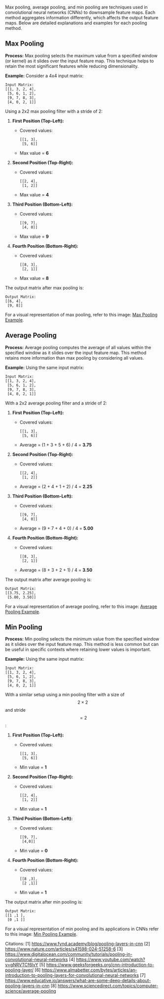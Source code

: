 Max pooling, average pooling, and min pooling are techniques used in convolutional neural networks (CNNs) to downsample feature maps. Each method aggregates information differently, which affects the output feature maps. Below are detailed explanations and examples for each pooling method.

## Max Pooling

**Process:**
Max pooling selects the maximum value from a specified window (or kernel) as it slides over the input feature map. This technique helps to retain the most significant features while reducing dimensionality.

**Example:**
Consider a 4x4 input matrix:

```
Input Matrix:
[[1, 3, 2, 4],
 [5, 6, 1, 2],
 [9, 7, 8, 3],
 [4, 0, 2, 1]]
```

Using a 2x2 max pooling filter with a stride of 2:

1. **First Position (Top-Left):**
   - Covered values: 
     ```
     [[1, 3],
      [5, 6]]
     ```
   - Max value = **6**

2. **Second Position (Top-Right):**
   - Covered values:
     ```
     [[2, 4],
      [1, 2]]
     ```
   - Max value = **4**

3. **Third Position (Bottom-Left):**
   - Covered values:
     ```
     [[9, 7],
      [4, 0]]
     ```
   - Max value = **9**

4. **Fourth Position (Bottom-Right):**
   - Covered values:
     ```
     [[8, 3],
      [2, 1]]
     ```
   - Max value = **8**

The output matrix after max pooling is:

```
Output Matrix:
[[6, 4],
 [9, 8]]
```

For a visual representation of max pooling, refer to this image: [Max Pooling Example](https://www.digitalocean.com/community/tutorials/pooling-in-convolutional-neural-networks).

## Average Pooling

**Process:**
Average pooling computes the average of all values within the specified window as it slides over the input feature map. This method retains more information than max pooling by considering all values.

**Example:**
Using the same input matrix:

```
Input Matrix:
[[1, 3, 2, 4],
 [5, 6, 1, 2],
 [9, 7, 8, 3],
 [4, 0, 2, 1]]
```

With a 2x2 average pooling filter and a stride of 2:

1. **First Position (Top-Left):**
   - Covered values:
     ```
     [[1, 3],
      [5, 6]]
     ```
   - Average = (1 + 3 + 5 + 6) / 4 = **3.75**

2. **Second Position (Top-Right):**
   - Covered values:
     ```
     [[2, 4],
      [1, 2]]
     ```
   - Average = (2 + 4 + 1 + 2) / 4 = **2.25**

3. **Third Position (Bottom-Left):**
   - Covered values:
     ```
     [[9, 7],
      [4, 0]]
     ```
   - Average = (9 + 7 + 4 + 0) / 4 = **5.00**

4. **Fourth Position (Bottom-Right):**
   - Covered values:
     ```
     [[8, 3],
      [2, 1]]
     ```
   - Average = (8 + 3 + 2 + 1) / 4 = **3.50**

The output matrix after average pooling is:

```
Output Matrix:
[[3.75, 2.25],
 [5.00, 3.50]]
```

For a visual representation of average pooling, refer to this image: [Average Pooling Example](https://www.digitalocean.com/community/tutorials/pooling-in-convolutional-neural-networks).

## Min Pooling

**Process:**
Min pooling selects the minimum value from the specified window as it slides over the input feature map. This method is less common but can be useful in specific contexts where retaining lower values is important.

**Example:**
Using the same input matrix:

```
Input Matrix:
[[1, 3, 2, 4],
 [5, 6, 1, 2],
 [9, 7, 8, 3],
 [4, 0, 2, 1]]
```

With a similar setup using a min pooling filter with a size of $$2 \times 2$$ and stride $$=2$$:

1. **First Position (Top-Left):**
   - Covered values:
     ```
     [[1, 3],
      [5, 6]]
     ```
   - Min value = **1**

2. **Second Position (Top-Right):**
   - Covered values:
     ```
     [[2, 4],
      [1, 2]]
     ```
   - Min value = **1**

3. **Third Position (Bottom-Left):**
   - Covered values:
     ```
     [[9, 7],
      [4,0]]
     ```
   - Min value = **0**

4. **Fourth Position (Bottom-Right):**
   - Covered values:
     ```
     [[8 ,3],
      [2 ,1]]
     ```
   - Min value = **1**

The output matrix after min pooling is:

```
Output Matrix:
[[1 ,1 ],
 [0 ,1 ]]
```

For a visual representation of min pooling and its applications in CNNs refer to this image: [Min Pooling Example](https://www.digitalocean.com/community/tutorials/pooling-in-convolutional-neural-networks).

Citations:
[1] https://www.fynd.academy/blog/pooling-layers-in-cnn
[2] https://www.nature.com/articles/s41598-024-51258-6
[3] https://www.digitalocean.com/community/tutorials/pooling-in-convolutional-neural-networks
[4] https://www.youtube.com/watch?v=gNRVTCf6lvY
[5] https://www.geeksforgeeks.org/cnn-introduction-to-pooling-layer/
[6] https://www.almabetter.com/bytes/articles/an-introduction-to-pooling-layers-for-convolutional-neural-networks
[7] https://www.educative.io/answers/what-are-some-deep-details-about-pooling-layers-in-cnn
[8] https://www.sciencedirect.com/topics/computer-science/average-pooling

